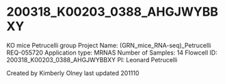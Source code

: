 # 200318_K00203_0388_AHGJWYBBXY
KO mice Petrucelli group
Project Name: (GRN_mice_RNA-seq)_Petrucelli REQ-055720
Application type: MRNAS
Number of Samples: 14
Flowcell ID: 200318_K00203_0388_AHGJWYBBXY
PI: Leonard Petrucelli

 Created by Kimberly Olney
 last updated 201110

